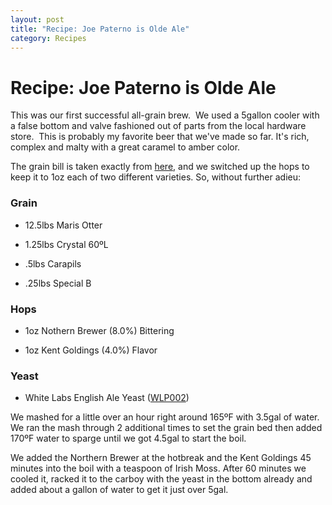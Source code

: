 ```yaml
---
layout: post
title: "Recipe: Joe Paterno is Olde Ale"
category: Recipes
---
```


Recipe: Joe Paterno is Olde Ale
===============================

This was our first successful all-grain brew.  We used a 5gallon cooler with a false bottom and valve fashioned out of parts from the local hardware store.  This is probably my favorite beer that we've made so far. It's rich, complex and malty with a great caramel to amber color.

The grain bill is taken exactly from [here](http://www.drydockbrewing.com/Recipes/HMSBountyOldAleAllGrain/tabid/619/Default.aspx "HMS Bounty Olde Ale"), and we switched up the hops to keep it to 1oz each of two different varieties. So, without further adieu:

### Grain

*   12.5lbs Maris Otter

*   1.25lbs Crystal 60ºL

*   .5lbs Carapils

*   .25lbs Special B

### Hops

*   1oz Nothern Brewer (8.0%) Bittering

*   1oz Kent Goldings (4.0%) Flavor

### Yeast

*   White Labs English Ale Yeast ([WLP002](http://www.whitelabs.com/beer/strains_wlp002.html "English Ale Yeast"))

We mashed for a little over an hour right around 165ºF with 3.5gal of water. We ran the mash through 2 additional times to set the grain bed then added 170ºF water to sparge until we got 4.5gal to start the boil.

We added the Northern Brewer at the hotbreak and the Kent Goldings 45 minutes into the boil with a teaspoon of Irish Moss. After 60 minutes we cooled it, racked it to the carboy with the yeast in the bottom already and added about a gallon of water to get it just over 5gal.